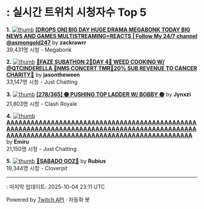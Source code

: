 # : 실시간 트위치 시청자수 Top 5

**1.** [![thumb](https://static-cdn.jtvnw.net/previews-ttv/live_user_zackrawrr-320x180.jpg)](https://twitch.tv/zackrawrr)
**[[DROPS ON] BIG DAY HUGE DRAMA MEGABONK TODAY BIG NEWS AND GAMES MULTISTREAMING+REACTS | Follow My 24/7 channel @asmongold247](https://twitch.tv/zackrawrr)** by **zackrawrr**<br>39,431명 시청  - Megabonk

**2.** [![thumb](https://static-cdn.jtvnw.net/previews-ttv/live_user_jasontheween-320x180.jpg)](https://twitch.tv/jasontheween)
**[🔴FAZE SUBATHON 2🔴DAY 4🔴 WEED COOKING W/ @QTCINDERELLA 🔴NMS CONCERT TMR🔴20% SUB REVENUE TO CANCER CHARITY🔴](https://twitch.tv/jasontheween)** by **jasontheween**<br>33,147명 시청  - Just Chatting

**3.** [![thumb](https://static-cdn.jtvnw.net/previews-ttv/live_user_jynxzi-320x180.jpg)](https://twitch.tv/Jynxzi)
**[[278/365] 🟡 PUSHING TOP LADDER W/ BOBBY 🟡](https://twitch.tv/Jynxzi)** by **Jynxzi**<br>21,803명 시청  - Clash Royale

**4.** [![thumb](https://static-cdn.jtvnw.net/previews-ttv/live_user_emiru-320x180.jpg)](https://twitch.tv/Emiru)
**[AAAAAAAAAAAAAAAAAAAAAAAAAAAAAAAAAAAAAAAAAAAAAAAAAAAAAAAAAAAAAAAAAAAAAAAAAAAAAAAAAAAAAAAAAAAAAAAAAAAAAAAAAAAAAAAAAAAAAAAAAAAAAAAAAAAAAAAAAAAA](https://twitch.tv/Emiru)** by **Emiru**<br>21,150명 시청  - Just Chatting

**5.** [![thumb](https://static-cdn.jtvnw.net/previews-ttv/live_user_rubius-320x180.jpg)](https://twitch.tv/Rubius)
**[🍌SABADO GOZ🍌](https://twitch.tv/Rubius)** by **Rubius**<br>19,344명 시청  - Cloverpit


---
: 마지막 업데이트: 2025-10-04 23:11 UTC

Powered by [Twitch API](https://dev.twitch.tv/docs/api/reference) · 자동화 봇